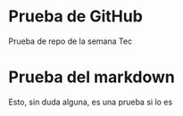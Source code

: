 # Prueba de GitHub
Prueba de repo de la semana Tec

# Prueba del markdown
Esto, sin duda alguna, es una prueba
si lo es
